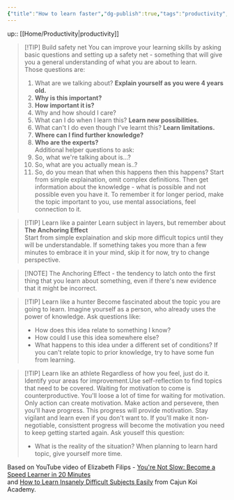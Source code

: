 ```yaml
---
{"title":"How to learn faster","dg-publish":true,"tags":"productivity","language":"en","permalink":"/productivity/how-to-learn-faster/","dgPassFrontmatter":true}
---
```


up:: [[Home/Productivity\|productivity]]

>[!TIP]  Build safety net
>You can improve your learning skills by asking basic questions and setting up a safety net - something that will give you a general understanding of what you are about to learn.  
>Those questions are:
>
>1. What are we talking about? **Explain yourself as you were 4 years old.**
>2. **Why is this important?**
>3. **How important it is?**
>4. Why and how should I care?
>5. What can I do when I learn this? **Learn new possibilities.**
>6. What can't I do even though I've learnt this? **Learn limitations.**
>7. **Where can I find further knowledge?**
>8. **Who are the experts?**  
>Additional helper questions to ask:
>9. So, what we're talking about is...?
>10. So, what are you actually mean is..?
>11. So, do you mean that when this happens then this happens?
>Start from simple explaination, omit complex definitions. Then get information about the knowledge - what is possible and not possible even you have it. To remember it for longer period, make the topic important to you, use mental associations, feel connection to it.

>[!TIP]  Learn like a painter
>Learn subject in layers, but remember about **The Anchoring Effect**  
>Start from simple explaination and skip more difficult topics until they will be understandable.
>If something takes you more than a few minutes to embrace it in your mind, skip it for now, try to change perspective.

>[!NOTE] The Anchoring Effect - the tendency to latch onto the first thing that you learn about something, even if there's new evidence that it might be incorrect.

>[!TIP] Learn like a hunter
>Become fascinated about the topic you are going to learn. Imagine yourself as a person, who already uses the power of knowledge. Ask questions like:
>
>- How does this idea relate to something I know?
>- How could I use this idea somewhere else?
>- What happens to this idea under a different set of conditions?
>If you can't relate topic to prior knowledge, try to have some fun from learning.  
   
>[!TIP] Learn like an athlete
>Regardless of how you feel, just do it. Identify your areas for improvement.Use self-reflection to find topics that need to be covered.
>Waiting for motivation to come is counterproductive. You'll loose a lot of time for waiting for motivation. Only action can create motivation. Make action and persevere, then you'll have progress. This progress will provide motivation. Stay vigilant and learn even if you don't want to. If you'll make it non-negotiable, consisttent progress will become the motivation you need to keep getting started again.
>Ask youself this question:
>
>- What is the reality of the situation?
>When planning to learn hard topic, give yourself more time.

Based on YouTube video of Elizabeth Filips - [You're Not Slow: Become a Speed Learner in 20 Minutes](https://www.youtube.com/watch?v=_wzJnWCBWkI)  
and [How to Learn Insanely Difficult Subjects Easily](https://www.youtube.com/watch?v=yG7z8XtZGMk) from Cajun Koi Academy.
